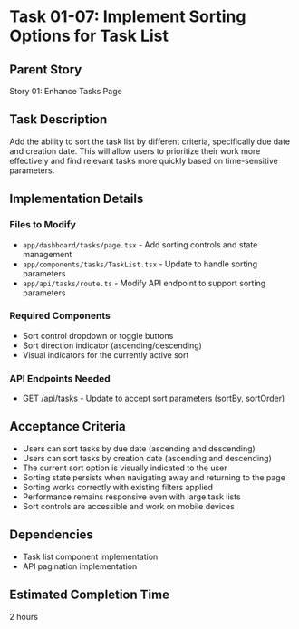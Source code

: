 # Task 01-07: Implement Sorting Options for Task List

## Parent Story

Story 01: Enhance Tasks Page

## Task Description

Add the ability to sort the task list by different criteria, specifically due date and creation date. This will allow users to prioritize their work more effectively and find relevant tasks more quickly based on time-sensitive parameters.

## Implementation Details

### Files to Modify

- `app/dashboard/tasks/page.tsx` - Add sorting controls and state management
- `app/components/tasks/TaskList.tsx` - Update to handle sorting parameters
- `app/api/tasks/route.ts` - Modify API endpoint to support sorting parameters

### Required Components

- Sort control dropdown or toggle buttons
- Sort direction indicator (ascending/descending)
- Visual indicators for the currently active sort

### API Endpoints Needed

- GET /api/tasks - Update to accept sort parameters (sortBy, sortOrder)

## Acceptance Criteria

- Users can sort tasks by due date (ascending and descending)
- Users can sort tasks by creation date (ascending and descending)
- The current sort option is visually indicated to the user
- Sorting state persists when navigating away and returning to the page
- Sorting works correctly with existing filters applied
- Performance remains responsive even with large task lists
- Sort controls are accessible and work on mobile devices

## Dependencies

- Task list component implementation
- API pagination implementation

## Estimated Completion Time

2 hours
